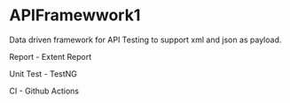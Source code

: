 # APIFramewwork1

Data driven framework for API Testing to support xml and json as payload.

Report - Extent Report 

Unit Test - TestNG 

CI - Github Actions
